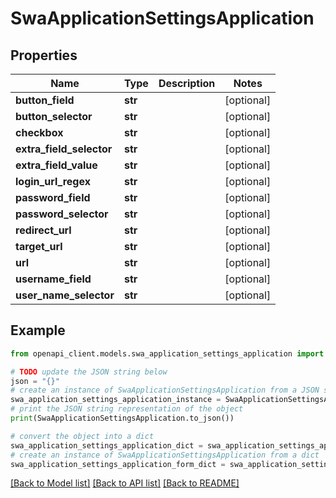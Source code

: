 # SwaApplicationSettingsApplication


## Properties

Name | Type | Description | Notes
------------ | ------------- | ------------- | -------------
**button_field** | **str** |  | [optional] 
**button_selector** | **str** |  | [optional] 
**checkbox** | **str** |  | [optional] 
**extra_field_selector** | **str** |  | [optional] 
**extra_field_value** | **str** |  | [optional] 
**login_url_regex** | **str** |  | [optional] 
**password_field** | **str** |  | [optional] 
**password_selector** | **str** |  | [optional] 
**redirect_url** | **str** |  | [optional] 
**target_url** | **str** |  | [optional] 
**url** | **str** |  | [optional] 
**username_field** | **str** |  | [optional] 
**user_name_selector** | **str** |  | [optional] 

## Example

```python
from openapi_client.models.swa_application_settings_application import SwaApplicationSettingsApplication

# TODO update the JSON string below
json = "{}"
# create an instance of SwaApplicationSettingsApplication from a JSON string
swa_application_settings_application_instance = SwaApplicationSettingsApplication.from_json(json)
# print the JSON string representation of the object
print(SwaApplicationSettingsApplication.to_json())

# convert the object into a dict
swa_application_settings_application_dict = swa_application_settings_application_instance.to_dict()
# create an instance of SwaApplicationSettingsApplication from a dict
swa_application_settings_application_form_dict = swa_application_settings_application.from_dict(swa_application_settings_application_dict)
```
[[Back to Model list]](../README.md#documentation-for-models) [[Back to API list]](../README.md#documentation-for-api-endpoints) [[Back to README]](../README.md)


